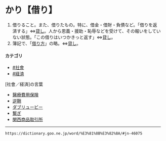# かり【借り】
1.  借りること。また、借りたもの。特に、借金・借財・負債など。「借りを返済する」⇔[貸し](かし（貸し）)。人から恩義・援助・恥辱などを受けて、その報いをしていない狀態。「この借りはいつかきっと返す」⇔[貸し](かし（貸し）)。
2.  簿記で、「[借り方](https://dictionary.goo.ne.jp/word/%E5%80%9F%E6%96%B9/#jn-46135)」の略。⇔[貸し](かし（貸し）)。
    

#### カテゴリ

-   [\#社會](https://dictionary.goo.ne.jp/jn/category/社会/)
-   [\#経済](https://dictionary.goo.ne.jp/jn/category/社会/経済/)

\[社會／経済\]の言葉

-   [醫療費用保険](https://dictionary.goo.ne.jp/word/%E5%8C%BB%E7%99%82%E8%B2%BB%E7%94%A8%E4%BF%9D%E9%99%BA/#jn-15552)
-   [逆鞘](https://dictionary.goo.ne.jp/word/%E9%80%86%E9%9E%98/#jn-54155)
-   [ダブリュービー](https://dictionary.goo.ne.jp/word/WB/#jn-138457)
-   [繋ぎ](https://dictionary.goo.ne.jp/word/%E7%B9%8B%E3%81%8E/#jn-147807)
-   [関西商品取引所](https://dictionary.goo.ne.jp/word/%E9%96%A2%E8%A5%BF%E5%95%86%E5%93%81%E5%8F%96%E5%BC%95%E6%89%80/#jn-260615)

---
`https://dictionary.goo.ne.jp/word/%E3%81%8B%E3%82%8A/#jn-46075`

